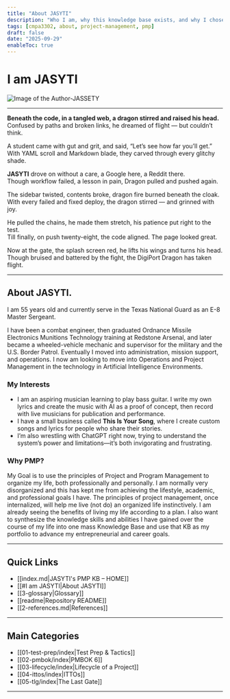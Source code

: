 ```yaml
---
title: "About JASYTI"
description: "Who I am, why this knowledge base exists, and why I chose PMP as my single topic for CMPA 3302."
tags: [cmpa3302, about, project-management, pmp]
draft: false
date: "2025-09-29"
enableToc: true
---
```


# I am JASYTI
![Image of the Author-JASSETY](jasyti.png)

---

**Beneath the code, in a tangled web, a dragon stirred and raised his head.**  
Confused by paths and broken links, he dreamed of flight — but couldn’t think.

A student came with gut and grit, and said, “Let’s see how far you’ll get.”  
With YAML scroll and Markdown blade, they carved through every glitchy shade.

**JASYTI** drove on without a care, a Google here, a Reddit there.  
Though workflow failed, a lesson in pain, Dragon pulled and pushed again.

The sidebar twisted, contents broke, dragon fire burned beneath the cloak.  
With every failed and fixed deploy, the dragon stirred — and grinned with joy.

He pulled the chains, he made them stretch, his patience put right to the test.  
Till finally, on push twenty-eight, the code aligned. The page looked great.

Now at the gate, the splash screen red, he lifts his wings and turns his head.  
Though bruised and battered by the fight, the DigiPort Dragon has taken flight.

---
## About JASYTI. 
I am 55 years old and currently serve in the Texas National Guard as an E-8 Master Sergeant. 

I have been a combat engineer, then graduated Ordnance Missile Electronics Munitions Technology training at Redstone Arsenal, and later became a wheeled-vehicle mechanic and supervisor for the military and the U.S. Border Patrol. Eventually I moved into administration, mission support, and operations. I now am looking to move into Operations and Project Management in the technology in Artificial Intelligence Environments.

### My Interests
- I am an aspiring musician learning to play bass guitar. I write my own lyrics and create the music with AI as a proof of concept, then record with live musicians for publication and performance. 
- I have a small business called **This Is Your Song**, where I create custom songs and lyrics for people who share their stories. 
- I’m also wrestling with ChatGPT right now, trying to understand the system’s power and limitations—it’s both invigorating and frustrating.

###  Why PMP? 
My Goal is to use the principles of Project and Program Management to organize my life, both professionally and personally.  I am normally very disorganized and this has kept me from achieving the lifestyle, academic, and professional goals I have.  The principles of project management, once internalized, will help me live (not do) an organized life instinctively.  I am already seeing the benefits of living my life according to a plan.  I also want to synthesize the knowledge skills and abilities I have gained over the course of my life into one mass Knowledge Base and use that KB as my portfolio to advance my entrepreneurial and career goals.

---
## Quick Links
- [[index.md|JASYTI's PMP KB – HOME]]
- [[#I am JASYTI|About JASYTI]]
- [[3-glossary|Glossary]]
- [[readme|Repository README]]
- [[2-references.md|References]]

---
## Main Categories
- [[01-test-prep/index|Test Prep & Tactics]]
- [[02-pmbok/index|PMBOK 6]]
- [[03-lifecycle/index|Lifecycle of a Project]]
- [[04-ittos/index|ITTOs]]
- [[05-tlg/index|The Last Gate]]

---
